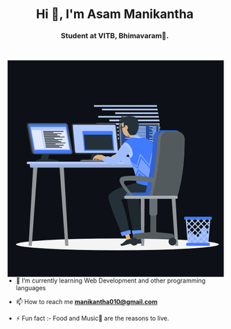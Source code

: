 <h1 align="center">Hi 👋, I'm Asam Manikantha</h1>
<h3 align="center">Student at VITB, Bhimavaram🌟.</h3>

<br>



<p><img align="right" src="https://github.com/manikantha-asam/manikantha-asam/blob/main/animation_500_kxa883sd%20(1).gif" alt="adam-pw" /></p>


- 🌱 I’m currently learning Web Development and other programming languages

- 📫 How to reach me **manikantha010@gmail.com**

- ⚡ Fun fact :- Food and Music🎵 are the reasons to live.

<br>
